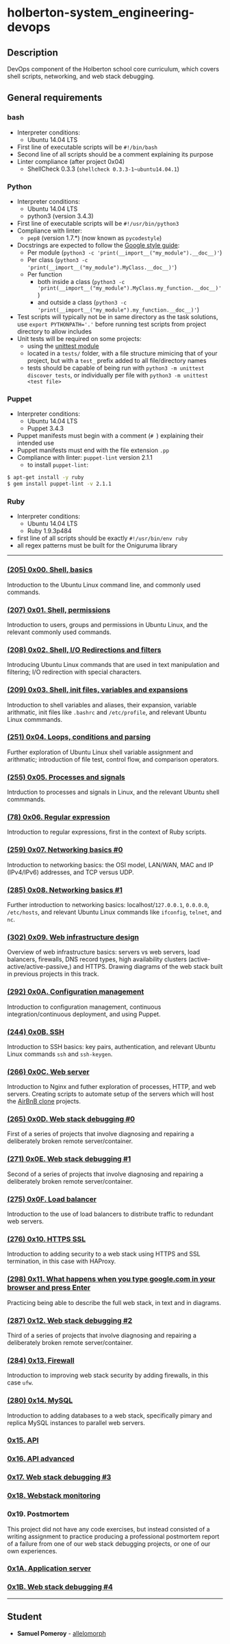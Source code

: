 # holberton-system_engineering-devops

## Description
DevOps component of the Holberton school core curriculum, which covers shell scripts, networking, and web stack debugging.

## General requirements

### bash
* Interpreter conditions:
  * Ubuntu 14.04 LTS
* First line of executable scripts will be `#!/bin/bash`
* Second line of all scripts should be a comment explaining its purpose
* Linter compliance (after project 0x04)
  * ShellCheck 0.3.3 (`shellcheck 0.3.3-1~ubuntu14.04.1`)

### Python
* Interpreter conditions:
  * Ubuntu 14.04 LTS
  * python3 (version 3.4.3)
* First line of executable scripts will be `#!/usr/bin/python3`
* Compliance with linter:
  * `pep8` (version 1.7.*) (now known as `pycodestyle`)
* Docstrings are expected to follow the [Google style guide](https://sphinxcontrib-napoleon.readthedocs.io/en/latest/example_google.html):
  * Per module (`python3 -c 'print(__import__("my_module").__doc__)'`)
  * Per class (`python3 -c 'print(__import__("my_module").MyClass.__doc__)'`)
  * Per function
    * both inside a class (`python3 -c 'print(__import__("my_module").MyClass.my_function.__doc__)'`)
    * and outside a class (`python3 -c 'print(__import__("my_module").my_function.__doc__)'`)
* Test scripts will typically not be in same directory as the task solutions, use `export PYTHONPATH='.'` before running test scripts from project directory to allow includes
* Unit tests will be required on some projects:
  * using the [unittest module](https://docs.python.org/3.4/library/unittest.html#module-unittest)
  * located in a `tests/` folder, with a file structure mimicing that of your project, but with a `test_` prefix added to all file/directory names
  * tests should be capable of being run with `python3 -m unittest discover tests`, or individually per file with `python3 -m unittest <test file>`

### Puppet
* Interpreter conditions:
  * Ubuntu 14.04 LTS
  * Puppet 3.4.3
* Puppet manifests must begin with a comment (`# `) explaining their intended use
* Puppet manifests must end with the file extension `.pp`
* Compliance with linter: `puppet-lint` version 2.1.1
  * to install `puppet-lint`:
```bash
$ apt-get install -y ruby
$ gem install puppet-lint -v 2.1.1
```

### Ruby
* Interpreter conditions:
  * Ubuntu 14.04 LTS
  * Ruby 1.9.3p484
* first line of all scripts should be exactly `#!/usr/bin/env ruby`
* all regex patterns must be built for the Oniguruma library

---

### [(205) 0x00. Shell, basics](./0x00-shell_basics/)
Introduction to the Ubuntu Linux command line, and commonly used commands.

### [(207) 0x01. Shell, permissions](./0x01-shell_permissions/)
Introduction to users, groups and permissions in Ubuntu Linux, and the relevant commonly used commands.

### [(208) 0x02. Shell, I/O Redirections and filters](./0x02-shell_redirections/)
Introducing Ubuntu Linux commands that are used in text manipulation and filtering; I/O redirection with special characters.

### [(209) 0x03. Shell, init files, variables and expansions](./0x03-shell_variables_expansions/)
Introduction to shell variables and aliases, their expansion, variable arithmatic, init files like `.bashrc` and `/etc/profile`, and relevant Ubuntu Linux commmands.

### [(251) 0x04. Loops, conditions and parsing](./0x04-loops_conditions_and_parsing/)
Further exploration of Ubuntu Linux shell variable assignment and arithmatic; introduction of file test, control flow, and comparison operators.

### [(255) 0x05. Processes and signals](./0x05-processes_and_signals/)
Intrduction to processes and signals in Linux, and the relevant Ubuntu shell commmands.

### [(78) 0x06. Regular expression](./0x06-regular_expressions/)
Introduction to regular expressions, first in the context of Ruby scripts.

### [(259) 0x07. Networking basics #0](./0x07-networking_basics/)
Introduction to networking basics: the OSI model, LAN/WAN, MAC and IP (IPv4/IPv6) addresses, and TCP versus UDP.

### [(285) 0x08. Networking basics #1](./0x08-networking_basics_2/)
Further introduction to networking basics: localhost/`127.0.0.1`, `0.0.0.0`, `/etc/hosts`, and relevant Ubuntu Linux commands like `ifconfig`, `telnet`, and `nc`.

### [(302) 0x09. Web infrastructure design](./0x09-web_infrastructure_design/)
Overview of web infrastructure basics: servers vs web servers, load balancers, firewalls, DNS record types, high availability clusters (active-active/active-passive,) and HTTPS. Drawing diagrams of the web stack built in previous projects in this track.

### [(292) 0x0A. Configuration management](./0x0A-configuration_management/)
Introduction to configuration management, continuous integration/continuous deployment, and using Puppet.

### [(244) 0x0B. SSH](./0x0B-ssh/)
Introduction to SSH basics: key pairs, authentication, and relevant Ubuntu Linux commands `ssh` and `ssh-keygen`.

### [(266) 0x0C. Web server](./0x0C-web_server/)
Introduction to Nginx and futher exploration of processes, HTTP, and web servers. Creating scripts to automate setup of the servers which will host the [AirBnB clone](https://github.com/allelomorph/holbertonschool-higher_level_programming/#airbnb-clone) projects.

### [(265) 0x0D. Web stack debugging #0](./0x0D-web_stack_debugging_0/)
First of a series of projects that involve diagnosing and repairing a deliberately broken remote server/container.

### [(271) 0x0E. Web stack debugging #1](./0x0E-web_stack_debugging_1/)
Second of a series of projects that involve diagnosing and repairing a deliberately broken remote server/container.

### [(275) 0x0F. Load balancer](./0x0F-load_balancer/)
Introduction to the use of load balancers to distribute traffic to redundant web servers.

### [(276) 0x10. HTTPS SSL](./0x10-https_ssl/)
Introduction to adding security to a web stack using HTTPS and SSL termination, in this case with HAProxy.

### [(298) 0x11. What happens when you type google.com in your browser and press Enter](./0x11-what_happens_when_you_type/)
Practicing being able to describe the full web stack, in text and in diagrams.

### [(287) 0x12. Web stack debugging #2](./0x12-web_stack_debugging_2/)
Third of a series of projects that involve diagnosing and repairing a deliberately broken remote server/container.

### [(284) 0x13. Firewall](./0x13-firewall/)
Introduction to improving web stack security by adding firewalls, in this case `ufw`.

### [(280) 0x14. MySQL](./0x14-mysql/)
Introduction to adding databases to a web stack, specifically pimary and replica MySQL instances to parallel web servers. 

### [0x15. API](./0x15-api/)

### [0x16. API advanced](./0x16-api_advanced/)

### [0x17. Web stack debugging #3](./0x17-web_stack_debugging_3/)

### [0x18. Webstack monitoring](./0x18-webstack_monitoring/)

### 0x19. Postmortem
This project did not have any code exercises, but instead consisted of a writing assignment to practice producing a professional postmortem report of a failure from one of our web stack debugging projects, or one of our own experiences.

### [0x1A. Application server](./0x1A-application_server/)

### [0x1B. Web stack debugging #4](./0x1B-web_stack_debugging_4/)

---

## Student
* **Samuel Pomeroy** - [allelomorph](github.com/allelomorph)
